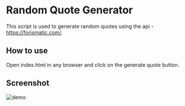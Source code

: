 # Random Quote Generator
This script is used to generate random quotes using the api - https://forismatic.com/.

## How to use
Open index.html in any browser and click on the generate quote button.

## Screenshot
![demo](https://user-images.githubusercontent.com/56690856/99040560-56c22280-25af-11eb-85cf-4db94c459302.png)